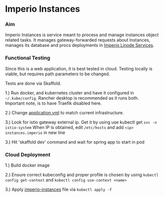 # Imperio Instances

### Aim

Imperio Instances is service meant to process and manage instances object related tasks. It manages gateway-forwarded requests about Instances, manages its database and procs deployments in [Imperio Linode Services](../linode-services).

### Functional Testing
Since this is a web application, it is best tested in cloud. Testing locally is viable, but requires path parameters to be changed.

Tests are done via Skaffold.

1.) Run docker, and kubernetes cluster and have it configured in `~/.kube/config`. Rancher desktop is recommended as it runs both. Important note, is to have Traefik disabled here.

2.) Change [application.yml](src/main/resources/application.yml) to match current infrastructure.

3.) Look for istio gateway external ip. Get it by using use kubectl get `svc -n istio-system`
When IP is obtained, edit `/etc/hosts` and add ` <ip> 	instances.imperio ` in new line

3.) Hit 'skaffold dev' command and wait for spring app to start in pod

### Cloud Deployment
1.) Build docker image

2.) Ensure correct kubeconfig and proper profile is chosen by using `kubectl config get-context` and `kubectl config use-context <name>`

3.) Apply [imperio-instances](imperio-instances.yaml) file via `kubectl apply -f`
